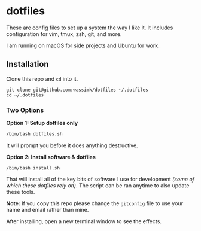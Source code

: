 # dotfiles

These are config files to set up a system the way I like it. It includes configuration for vim, tmux, zsh, git, and more.

I am running on macOS for side projects and Ubuntu for work.

## Installation

Clone this repo and `cd` into it.

```shell
git clone git@github.com:wassimk/dotfiles ~/.dotfiles
cd ~/.dotfiles
```

### Two Options

**Option 1: Setup dotfiles only**

``` bash
/bin/bash dotfiles.sh
```
It will prompt you before it does anything destructive.

**Option 2: Install software & dotfiles**

```shell
/bin/bash install.sh
```

That will install all of the key bits of software I use for development _(some of which these dotfiles rely on)_. The script can be ran anytime to also update these tools.

**Note:** If you copy this repo please change the `gitconfig` file to use your name and email rather than mine.

After installing, open a new terminal window to see the effects.

